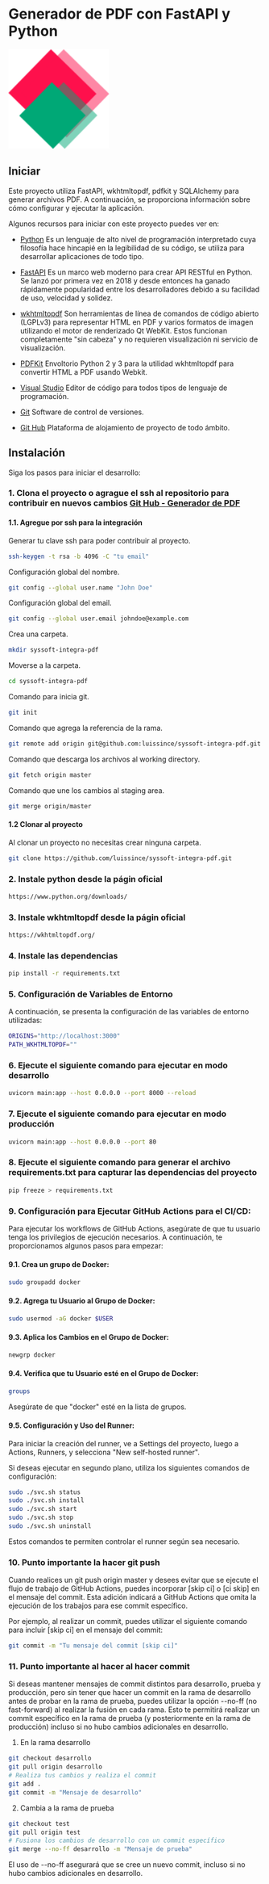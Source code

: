 # Generador de PDF con FastAPI y Python

<!-- ![IMAGES DE GO LANG](images/ladder.svg) -->
<img src="templates/images/syssoftintegra.png" alt="Imagen SysSoft Integra" width="200" />



## Iniciar

Este proyecto utiliza FastAPI, wkhtmltopdf, pdfkit y SQLAlchemy para generar archivos PDF. A continuación, se proporciona información sobre cómo configurar y ejecutar la aplicación.

Algunos recursos para iniciar con este proyecto puedes ver en:

- [Python](https://www.python.org/) Es un lenguaje de alto nivel de programación interpretado cuya filosofía hace hincapié en la legibilidad de su código, se utiliza para desarrollar aplicaciones de todo tipo.

- [FastAPI](https://fastapi.tiangolo.com/) Es un marco web moderno para crear API RESTful en Python. Se lanzó por primera vez en 2018 y desde entonces ha ganado rápidamente popularidad entre los desarrolladores debido a su facilidad de uso, velocidad y solidez.

- [wkhtmltopdf](https://wkhtmltopdf.org/) Son herramientas de línea de comandos de código abierto (LGPLv3) para representar HTML en PDF y varios formatos de imagen utilizando el motor de renderizado Qt WebKit. Estos funcionan completamente "sin cabeza" y no requieren visualización ni servicio de visualización.

- [PDFKit](https://pypi.org/project/pdfkit/) Envoltorio Python 2 y 3 para la utilidad wkhtmltopdf para convertir HTML a PDF usando Webkit. 

- [Visual Studio](https://code.visualstudio.com/) Editor de código para todos tipos de lenguaje de programación.

- [Git](https://git-scm.com/) Software de control de versiones.

- [Git Hub](https://github.com/) Plataforma de alojamiento de proyecto de todo ámbito.

## Instalación

Siga los pasos para iniciar el desarrollo:

### 1.  Clona el proyecto o agrague el ssh al repositorio para contribuir en nuevos cambios [Git Hub - Generador de PDF](https://github.com/luissince/syssoft-integra-pdf)

#### 1.1. Agregue por ssh para la integración

Generar tu clave ssh para poder contribuir al proyecto.

```bash
ssh-keygen -t rsa -b 4096 -C "tu email"
```

Configuración global del nombre.

```bash
git config --global user.name "John Doe"
```

Configuración global del email.

```bash
git config --global user.email johndoe@example.com
```

Crea una carpeta.

```bash
mkdir syssoft-integra-pdf
```

Moverse a la carpeta.

```bash
cd syssoft-integra-pdf
```

Comando para inicia git.

```bash
git init
```

Comando que agrega la referencia de la rama.

```bash
git remote add origin git@github.com:luissince/syssoft-integra-pdf.git
```

Comando que descarga los archivos al working directory.

```bash
git fetch origin master
```

Comando que une los cambios al staging area.

```bash
git merge origin/master
```

#### 1.2 Clonar al proyecto

Al clonar un proyecto no necesitas crear ninguna carpeta.

```bash
git clone https://github.com/luissince/syssoft-integra-pdf.git
```

### 2. Instale python desde la págin oficial

```bash
https://www.python.org/downloads/
```

### 3. Instale wkhtmltopdf desde la págin oficial

```bash
https://wkhtmltopdf.org/
```

### 4. Instale las dependencias

```bash
pip install -r requirements.txt
```

### 5. Configuración de Variables de Entorno

A continuación, se presenta la configuración de las variables de entorno utilizadas:

```bash
ORIGINS="http://localhost:3000"
PATH_WKHTMLTOPDF=""
```

### 6. Ejecute el siguiente comando para ejecutar en modo desarrollo

```bash
uvicorn main:app --host 0.0.0.0 --port 8000 --reload
```

### 7. Ejecute el siguiente comando para ejecutar en modo producción

```bash
uvicorn main:app --host 0.0.0.0 --port 80
```

### 8. Ejecute el siguiente comando para generar el archivo requirements.txt para capturar las dependencias del proyecto

```bash
pip freeze > requirements.txt
```

### 9. Configuración para Ejecutar GitHub Actions para el CI/CD:

Para ejecutar los workflows de GitHub Actions, asegúrate de que tu usuario tenga los privilegios de ejecución necesarios. A continuación, te proporcionamos algunos pasos para empezar:


#### 9.1. Crea un grupo de Docker:

```bash
sudo groupadd docker
```

#### 9.2. Agrega tu Usuario al Grupo de Docker:

```bash
sudo usermod -aG docker $USER
```

#### 9.3. Aplica los Cambios en el Grupo de Docker:

```bash
newgrp docker
```

#### 9.4. Verifica que tu Usuario esté en el Grupo de Docker:

```bash
groups
```
Asegúrate de que "docker" esté en la lista de grupos.

#### 9.5. Configuración y Uso del Runner:

Para iniciar la creación del runner, ve a Settings del proyecto, luego a Actions, Runners, y selecciona "New self-hosted runner".

Si deseas ejecutar en segundo plano, utiliza los siguientes comandos de configuración:

```bash
sudo ./svc.sh status
sudo ./svc.sh install
sudo ./svc.sh start
sudo ./svc.sh stop
sudo ./svc.sh uninstall
```

Estos comandos te permiten controlar el runner según sea necesario.

### 10. Punto importante la hacer git push

Cuando realices un git push origin master y desees evitar que se ejecute el flujo de trabajo de GitHub Actions, puedes incorporar [skip ci] o [ci skip] en el mensaje del commit. Esta adición indicará a GitHub Actions que omita la ejecución de los trabajos para ese commit específico.

Por ejemplo, al realizar un commit, puedes utilizar el siguiente comando para incluir [skip ci] en el mensaje del commit:

```bash
git commit -m "Tu mensaje del commit [skip ci]"
```

### 11. Punto importante al hacer al hacer commit

Si deseas mantener mensajes de commit distintos para desarrollo, prueba y producción, pero sin tener que hacer un commit en la rama de desarrollo antes de probar en la rama de prueba, puedes utilizar la opción --no-ff (no fast-forward) al realizar la fusión en cada rama. Esto te permitirá realizar un commit específico en la rama de prueba (y posteriormente en la rama de producción) incluso si no hubo cambios adicionales en desarrollo.

1. En la rama desarrollo

```bash
git checkout desarrollo
git pull origin desarrollo
# Realiza tus cambios y realiza el commit
git add .
git commit -m "Mensaje de desarrollo"
```

2. Cambia a la rama de prueba

```bash
git checkout test
git pull origin test
# Fusiona los cambios de desarrollo con un commit específico
git merge --no-ff desarrollo -m "Mensaje de prueba"
```

El uso de --no-ff asegurará que se cree un nuevo commit, incluso si no hubo cambios adicionales en desarrollo.